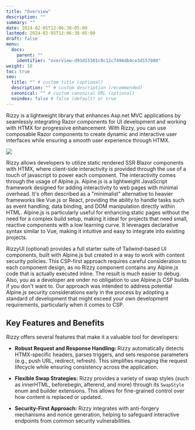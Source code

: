 ```yaml
---
title: "Overview"
description: ""
summary: ""
date: 2024-02-05T12:06:30-05:00
lastmod: 2024-02-05T12:06:30-05:00
draft: false
menu:
  docs:
    parent: ""
    identifier: "overview-d93d15301c0c12c7496db4ce3d157080"
weight: 10
toc: true
seo:
  title: "" # custom title (optional)
  description: "" # custom description (recommended)
  canonical: "" # custom canonical URL (optional)
  noindex: false # false (default) or true
---
```


Rizzy is a lightweight library that enhances Asp.net MVC applications by seamlessly integrating Razor components for UI development and working with HTMX for progressive enhancement. With Rizzy, you can use composable Razor components to create dynamic and interactive user interfaces while ensuring a smooth user experience through HTMX.

<img src="/images/rizzy-wide-banner.png" class="img-fluid">

Rizzy allows developers to utilize static rendered SSR Blazor components with HTMX, where client-side interactivity is provided through the use of a touch of javascript to power each component. The interactivity comes through the usage of Alpine.js. Alpine.js is a lightweight JavaScript framework designed for adding interactivity to web pages with minimal overhead. It's often described as a "minimalist" alternative to heavier frameworks like Vue.js or React, providing the ability to handle tasks such as event handling, data binding, and DOM manipulation directly within HTML. Alpine.js is particularly useful for enhancing static pages without the need for a complex build setup, making it ideal for projects that need small, reactive components with a low learning curve. It leverages declarative syntax similar to Vue, making it intuitive and easy to integrate into existing projects.

RizzyUI (optional) provides a full starter suite of Tailwind-based UI components, built with Alpine.js but created in a way to work with content security policies. This CSP-first approach requires careful consideration to each component design, as no Rizzy component contains any Alpine.js code that is actually executed inline. The result is much easier to debug.  Also, you as a developer are under no obligation to use Alpine.js CSP builds if you don't want to. Our approach was intended to address potential Alpine.js security considerations early in the process by adopting a standard of development that might exceed your own development requirements, particularly when it comes to CSP.

## Key Features and Benefits

Rizzy offers several features that make it a valuable tool for developers:

- **Robust Request and Response Handling:** Rizzy automatically detects HTMX-specific headers, parses triggers, and sets response parameters (e.g., push URL, redirect, refresh). This simplifies managing the request lifecycle while ensuring consistency across the application.

- **Flexible Swap Strategies:** Rizzy provides a variety of swap styles (such as innerHTML, beforebegin, afterend, and more) through its `SwapStyle` enum and builder extensions. This allows for fine-grained control over how content is replaced or updated.

- **Security-First Approach:** Rizzy integrates with anti-forgery mechanisms and nonce generation, helping to safeguard interactive endpoints from common security vulnerabilities.


